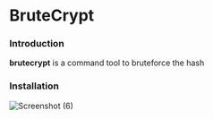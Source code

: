 # BruteCrypt
### Introduction
**brutecrypt** is a command tool to bruteforce the hash

### Installation

![Screenshot (6)](https://user-images.githubusercontent.com/100557534/156919224-1e971ff6-2e61-4c5b-a6a5-f60f1060b1c5.png)
